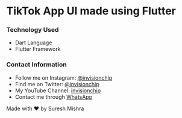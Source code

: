 # TikTok App UI made using Flutter

### Technology Used
 - Dart Language
 - Flutter Framework
 
### Contact Information

- Follow me on Instagram: [@invisionchip](https://www.instagram.com/invisionchip)
- Find me on Twitter: [@invisionchip](https://twitter.com/invisionchip)
- My YouTube Channel: [invisionchip](https://www.youtube.com/channel/UCafeVMVotqWH7jKOR5wzoYA)
- Contact me through [WhatsApp](https://api.whatsapp.com/send?phone=+919437007938&text=&source=&data=&app_absent=)


Made with :heart: by Suresh Mishra
